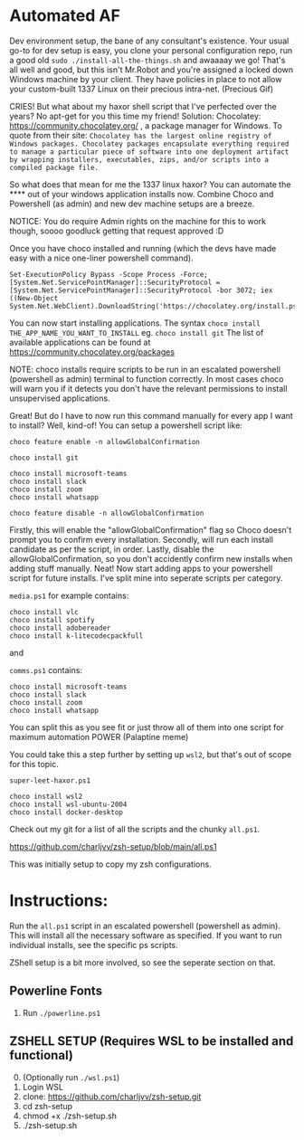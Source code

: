 # Automated AF

Dev environment setup, the bane of any consultant's existence. 
Your usual go-to for dev setup is easy, you clone your personal configuration repo, run a good old `sudo ./install-all-the-things.sh` and awaaaay we go! 
That's all well and good, but this isn't Mr.Robot and you're assigned a locked down Windows machine by your client. They have policies in place to not allow your custom-built 1337 Linux on their precious intra-net. (Precious Gif)

CRIES! But what about my haxor shell script that I've perfected over the years? No apt-get for you this time my friend!
Solution: Chocolatey: https://community.chocolatey.org/ , a package manager for Windows.
To quote from their site: `Chocolatey has the largest online registry of Windows packages. Chocolatey packages encapsulate everything required to manage a particular piece of software into one deployment artifact by wrapping installers, executables, zips, and/or scripts into a compiled package file.`

So what does that mean for me the 1337 linux haxor?
You can automate the **** out of your windows application installs now.
Combine Choco and Powershell (as admin) and new dev machine setups are a breeze.

NOTICE: You do require Admin rights on the machine for this to work though, soooo goodluck getting that request approved :D 

Once you have choco installed and running (which the devs have made easy with a nice one-liner powershell command). 
```
Set-ExecutionPolicy Bypass -Scope Process -Force; [System.Net.ServicePointManager]::SecurityProtocol = [System.Net.ServicePointManager]::SecurityProtocol -bor 3072; iex ((New-Object System.Net.WebClient).DownloadString('https://chocolatey.org/install.ps1'))
```

You can now start installing applications.
The syntax `choco install THE_APP_NAME_YOU_WANT_TO_INSTALL` 
eg. `choco install git`
The list of available applications can be found at https://community.chocolatey.org/packages 

NOTE: choco installs require scripts to be run in an escalated powershell (powershell as admin) terminal to function correctly. In most cases choco will warn you if it detects you don't have the relevant permissions to install unsupervised applications.

Great! But do I have to now run this command manually for every app I want to install? Well, kind-of! 
You can setup a powershell script like:

```
choco feature enable -n allowGlobalConfirmation

choco install git

choco install microsoft-teams
choco install slack
choco install zoom
choco install whatsapp

choco feature disable -n allowGlobalConfirmation
```

Firstly, this will enable the "allowGlobalConfirmation" flag so Choco doesn't prompt you to confirm every installation.
Secondly, will run each install candidate as per the script, in order.
Lastly, disable the allowGlobalConfirmation, so you don't accidently confirm new installs when adding stuff manually.
Neat! Now start adding apps to your powershell script for future installs. I've split mine into seperate scripts per category.

`media.ps1` for example contains:

```
choco install vlc
choco install spotify
choco install adobereader
choco install k-litecodecpackfull
``` 
and 

`comms.ps1` contains:

```
choco install microsoft-teams
choco install slack
choco install zoom
choco install whatsapp
```

You can split this as you see fit or just throw all of them into one script for maximum automation POWER 
(Palaptine meme)

You could take this a step further by setting up `wsl2`, but that's out of scope for this topic.

`super-leet-haxor.ps1` 

```
choco install wsl2
choco install wsl-ubuntu-2004
choco install docker-desktop
```

Check out my git for a list of all the scripts and the chunky `all.ps1`. 

https://github.com/charljvv/zsh-setup/blob/main/all.ps1

This was initially setup to copy my zsh configurations.

# Instructions:
Run the `all.ps1` script in an escalated powershell (powershell as admin).
This will install all the necessary software as specified.
If you want to run individual installs, see the specific ps scripts.

ZShell setup is a bit more involved, so see the seperate section on that.

## Powerline Fonts
1. Run `./powerline.ps1`

## ZSHELL SETUP (Requires WSL to be installed and functional)
0. (Optionally run `./wsl.ps1`)
1. Login WSL
2. clone: https://github.com/charljvv/zsh-setup.git
3. cd zsh-setup
4. chmod +x ./zsh-setup.sh
5. ./zsh-setup.sh



